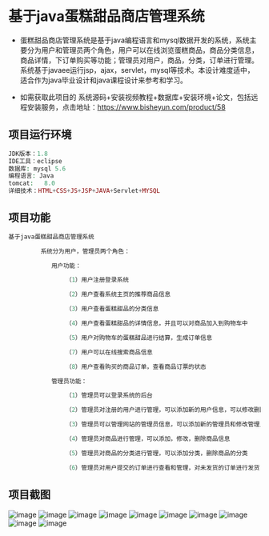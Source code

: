 # 基于java蛋糕甜品商店管理系统
* 蛋糕甜品商店管理系统是基于java编程语言和mysql数据开发的系统，系统主要分为用户和管理员两个角色，用户可以在线浏览蛋糕商品，商品分类信息，商品详情，下订单购买等功能；管理员对用户，商品，分类，订单进行管理。系统基于javaee运行jsp，ajax，servlet，mysql等技术。本设计难度适中，适合作为java毕业设计和java课程设计来参考和学习。

* 如需获取此项目的 系统源码+安装视频教程+数据库+安装环境+论文，包括远程安装服务，点击地址：https://www.bisheyun.com/product/58

## 项目运行环境
```php
JDK版本：1.8
IDE工具：eclipse
数据库: mysql 5.6
编程语言: Java
tomcat:   8.0 
详细技术：HTML+CSS+JS+JSP+JAVA+Servlet+MYSQL
```

## 项目功能
```php
基于java蛋糕甜品商店管理系统

         系统分为用户，管理员两个角色：

			用户功能：

				（1）用户注册登录系统

				（2）用户查看系统主页的推荐商品信息

				（3）用户查看蛋糕甜品的分类信息

				（4）用户查看蛋糕甜品的详情信息，并且可以对商品加入到购物车中

				（5）用户对购物车的蛋糕甜品进行结算，生成订单信息

				（7）用户可以在线搜索商品信息

				（8）用户查看购买的商品订单，查看商品订票的状态

			管理员功能：

				（1）管理员可以登录系统的后台

				（2）管理员对注册的用户进行管理，可以添加新的用户信息，可以修改删除用户信息

				（3）管理员可以管理网站的管理员信息，可以添加新的管理员和修改管理员信息。

				（4）管理员对商品进行管理，可以添加，修改，删除商品信息

				（5）管理员对商品的分类进行管理，可以添加分类，删除商品的分类

				（6）管理员对用户提交的订单进行查看和管理，对未发货的订单进行发货
```

## 项目截图
![image](https://github.com/user-attachments/assets/de85574f-1cd4-4553-9878-2927f5210040)
![image](https://github.com/user-attachments/assets/deaa72ca-f60d-4188-84c3-b0fe4aed0efa)
![image](https://github.com/user-attachments/assets/a52bef62-c415-41ba-946d-dcbe5693e5ff)
![image](https://github.com/user-attachments/assets/b56aa39a-12f4-4aa3-abe8-8d368f4d7f67)
![image](https://github.com/user-attachments/assets/0a286dbd-0610-4dd4-8ada-5c34f09e2919)
![image](https://github.com/user-attachments/assets/c169c77e-3a8a-4174-bb67-9955afa5894a)
![image](https://github.com/user-attachments/assets/07d9778a-704c-4164-b4ce-5c6c5ef55a56)
![image](https://github.com/user-attachments/assets/5e883651-21f7-4cad-af99-04a3422d7aa4)
![image](https://github.com/user-attachments/assets/e304b808-3dc0-4eb8-8e42-d52fce769373)
![image](https://github.com/user-attachments/assets/8c0e32f4-2894-4999-acdb-2e5e51cd4c84)

